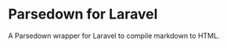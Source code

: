 Parsedown for Laravel
=====================

A Parsedown wrapper for Laravel to compile markdown to HTML.
